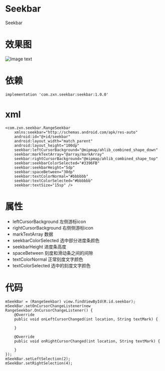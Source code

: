 # Seekbar
Seekbar

# 效果图
![Image text](https://github.com/zhang721688/Seekbar/blob/master/image/image01.png)

# 依赖
```
implementation 'com.zxn.seekbar:seekbar:1.0.0'
```

# xml
```
<com.zxn.seekbar.RangeSeekbar 
    xmlns:seekbar="http://schemas.android.com/apk/res-auto"
    android:id="@+id/seekbar"
    android:layout_width="match_parent"
    android:layout_height="100dp"
    seekbar:leftCursorBackground="@mipmap/ahlib_combined_shape_down"
    seekbar:markTextArray="@array/markArray"
    seekbar:rightCursorBackground="@mipmap/ahlib_combined_shape_top"
    seekbar:seekbarColorSelected="#3396FB"
    seekbar:seekbarHeight="5dp"
    seekbar:spaceBetween="30dp"
    seekbar:textColorNormal="#bbbbbb"
    seekbar:textColorSelected="#bbbbbb"
    seekbar:textSize="15sp" />
```

# 属性
- leftCursorBackground
左侧游标icon
- rightCursorBackground
右侧侧游标icon
- markTextArray
数据
- seekbarColorSelected
选中部分进度条颜色
- seekbarHeight
进度条高度
- spaceBetween
刻度和滑动条之间的间隙
- textColorNormal
正常刻度文字颜色
- textColorSelected
选中的刻度文字颜色


# 代码
```
mSeekBar = (RangeSeekbar) view.findViewById(R.id.seekbar);
mSeekBar.setOnCursorChangeListener(new RangeSeekbar.OnCursorChangeListener() {
    @Override
    public void onLeftCursorChanged(int location, String textMark) {

    }

    @Override
    public void onRightCursorChanged(int location, String textMark) {

    }
});
mSeekBar.setLeftSelection(2);
mSeekBar.setRightSelection(4);
```